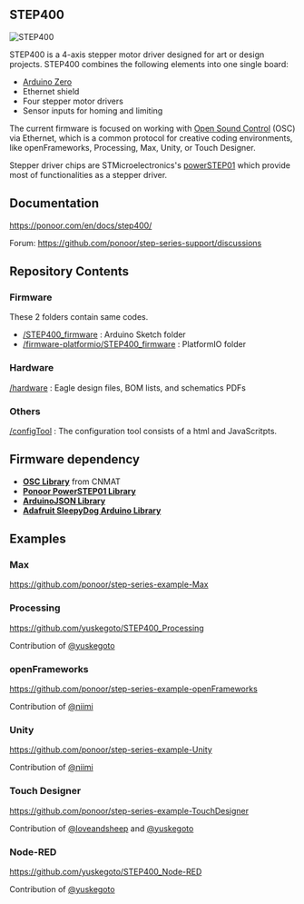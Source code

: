 ## STEP400
![STEP400](https://ponoor.com/cms/wp-content/uploads/2021/03/step400-product-version-edited.png)

STEP400 is a 4-axis stepper motor driver designed for art or design projects. STEP400 combines the following elements into one single board:

- [Arduino Zero](https://www.arduino.cc/en/Guide/ArduinoZero)
- Ethernet shield
- Four stepper motor drivers
- Sensor inputs for homing and limiting

The current firmware is focused on working with [Open Sound Control](http://opensoundcontrol.org/) (OSC) via Ethernet, which is a common protocol for creative coding environments, like openFrameworks, Processing, Max, Unity, or Touch Designer.

Stepper driver chips are STMicroelectronics's [powerSTEP01](https://www.st.com/en/motor-drivers/powerstep01.html) which provide most of functionalities as a stepper driver.

## Documentation
https://ponoor.com/en/docs/step400/

Forum: https://github.com/ponoor/step-series-support/discussions

## Repository Contents
### Firmware
These 2 folders contain same codes.
- [/STEP400_firmware](https://github.com/ponoor/STEP400/tree/master/STEP400_firmware) : Arduino Sketch folder
- [/firmware-platformio/STEP400_firmware](https://github.com/ponoor/STEP400/tree/master/firmware-platformio/STEP400_firmware) : PlatformIO folder

### Hardware
[/hardware](https://github.com/ponoor/STEP400/tree/master/hardware) : Eagle design files, BOM lists, and schematics PDFs

### Others
[/configTool](https://github.com/ponoor/STEP400/tree/master/configTool) : The configuration tool consists of a html and JavaScritpts.

## Firmware dependency
- **[OSC Library](https://github.com/CNMAT/OSC)** from CNMAT
- **[Ponoor PowerSTEP01 Library](https://github.com/ponoor/Ponoor_PowerSTEP01_Library)**
- **[ArduinoJSON Library](https://arduinojson.org/)**
- **[Adafruit SleepyDog Arduino Library](https://github.com/adafruit/Adafruit_SleepyDog)**

## Examples
### Max
https://github.com/ponoor/step-series-example-Max

### Processing
https://github.com/yuskegoto/STEP400_Processing

Contribution of [@yuskegoto](https://github.com/yuskegoto)

### openFrameworks
https://github.com/ponoor/step-series-example-openFrameworks

Contribution of [@niimi](https://github.com/niimi)

### Unity
https://github.com/ponoor/step-series-example-Unity

Contribution of [@niimi](https://github.com/niimi)

### Touch Designer
https://github.com/ponoor/step-series-example-TouchDesigner

Contribution of [@loveandsheep](https://github.com/loveandsheep) and [@yuskegoto](https://github.com/yuskegoto)

### Node-RED
https://github.com/yuskegoto/STEP400_Node-RED

Contribution of [@yuskegoto](https://github.com/yuskegoto)
